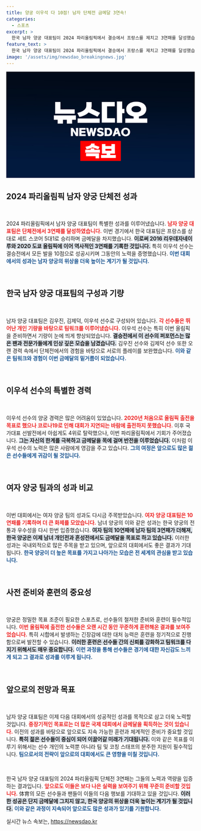 ```yaml
---
title: 양궁 이우석 다 10점! 남자 단체전 금메달 3연속!
categories:
  - 스포츠
excerpt: >
  한국 남자 양궁 대표팀이 2024 파리올림픽에서 결승에서 프랑스를 제치고 3연패를 달성했습니다! 이우석의 놀라운 활약 속에 이어진 영광, 양궁의 저력은 어디까지? 클릭해서 더욱 흥미로운 이야기를 만나보세요!
feature_text: >
  한국 남자 양궁 대표팀이 2024 파리올림픽에서 결승에서 프랑스를 제치고 3연패를 달성했습니다! 이우석의 놀라운 활약 속에 이어진 영광, 양궁의 저력은 어디까지? 클릭해서 더욱 흥미로운 이야기를 만나보세요!
image: '/assets/img/newsdao_breakingnews.jpg'
---
```


<p><img src="/assets/img/newsdao_breakingnews.jpg" alt="pcversion 속보" /></p>

<h2 data-ke-size="size26">2024 파리올림픽 남자 양궁 단체전 성과</h2>

<p data-ke-size="size16">&nbsp;</p>

<p>2024 파리올림픽에서 남자 양궁 대표팀이 특별한 성과를 이루어냈습니다. <b><span style="color: #ee2323;">남자 양궁 대표팀은 단체전에서 3연패를 달성하였습니다.</span></b> 이번 경기에서 한국 대표팀은 프랑스를 상대로 세트 스코어 5대1로 승리하며 금메달을 차지했습니다. <b><span style="background-color: #21538527;">이로써 2016 리우데자네이루와 2020 도쿄 올림픽에 이어 역사적인 3연패를 기록한 것입니다.</span></b> 특히 이우석 선수는 결승전에서 모든 발을 10점으로 성공시키며 그동안의 노력을 증명했습니다. <b><span style="color: #1a5490;">이번 대회에서의 성과는 남자 양궁의 위상을 더욱 높이는 계기가 될 것입니다.</span></b></p>

<p data-ke-size="size16">&nbsp;</p>

<h2 data-ke-size="size26">한국 남자 양궁 대표팀의 구성과 기량</h2>

<p data-ke-size="size16">&nbsp;</p>

<p>남자 양궁 대표팀은 김우진, 김제덕, 이우석 선수로 구성되어 있습니다. <b><span style="color: #ee2323;">각 선수들은 뛰어난 개인 기량을 바탕으로 팀워크를 이루어냈습니다.</span></b> 이우석 선수는 특히 이번 올림픽을 준비하면서 기량이 눈에 띄게 향상되었습니다. <b><span style="background-color: #21538527;">결승전에서 이 선수의 퍼포먼스는 많은 팬과 전문가들에게 인상 깊은 모습을 남겼습니다.</span></b> 김우진 선수와 김제덕 선수 또한 오랜 경력 속에서 단체전에서의 경험을 바탕으로 서로의 플레이를 보완했습니다. <b><span style="color: #1a5490;">이와 같은 팀워크와 경험이 이번 금메달의 밑거름이 되었습니다.</span></b></p>

<p data-ke-size="size16">&nbsp;</p>

<h2 data-ke-size="size26">이우석 선수의 특별한 경력</h2>

<p data-ke-size="size16">&nbsp;</p>

<p>이우석 선수의 양궁 경력은 많은 어려움이 있었습니다. <b><span style="color: #ee2323;">2020년 처음으로 올림픽 출전을 목표로 했으나 코로나19로 인해 대회가 지연되는 바람에 출전하지 못했습니다.</span></b> 이후 국가대표 선발전에서 아쉽게도 4위로 탈락했으나, 이번 파리올림픽에서 기회가 주어졌습니다. <b><span style="background-color: #21538527;">그는 자신의 한계를 극복하고 금메달을 목에 걸며 반전을 이루었습니다.</span></b> 이처럼 이우석 선수의 노력은 많은 사람에게 영감을 주고 있습니다. <b><span style="color: #1a5490;">그의 여정은 앞으로도 많은 젊은 선수들에게 귀감이 될 것입니다.</span></b></p>

<p data-ke-size="size16">&nbsp;</p>

<h2 data-ke-size="size26">여자 양궁 팀과의 성과 비교</h2>

<p data-ke-size="size16">&nbsp;</p>

<p>이번 대회에서는 여자 양궁 팀의 성과도 다시금 주목받았습니다. <b><span style="color: #ee2323;">여자 양궁 대표팀은 10연패를 기록하며 더 큰 화제를 모았습니다.</span></b> 남녀 양궁의 이와 같은 성과는 한국 양궁의 전통과 우수성을 다시 한번 입증했습니다. <b><span style="background-color: #21538527;">여자 팀의 10연패에 남자 팀의 3연패가 더해져, 한국 양궁은 이제 남녀 개인전과 혼성전에서도 금메달을 목표로 하고 있습니다.</span></b> 이러한 성과는 국내외적으로 많은 주목을 받고 있으며, 앞으로의 대회에서도 좋은 결과가 기대됩니다. <b><span style="color: #1a5490;">한국 양궁이 더 높은 목표를 가지고 나아가는 모습은 전 세계의 관심을 받고 있습니다.</span></b></p>

<p data-ke-size="size16">&nbsp;</p>

<h2 data-ke-size="size26">사전 준비와 훈련의 중요성</h2>

<p data-ke-size="size16">&nbsp;</p>

<p>양궁은 정밀한 목표 조준이 필요한 스포츠로, 선수들의 철저한 준비와 훈련이 필수적입니다. <b><span style="color: #ee2323;">이번 올림픽에 출전한 선수들은 오랜 시간 동안 꾸준하게 훈련해온 결과를 보여주었습니다.</span></b> 특히 시합에서 발생하는 긴장감에 대한 대처 능력은 훈련을 정기적으로 진행함으로써 발전할 수 있습니다. <b><span style="background-color: #21538527;">이러한 훈련은 선수들 간의 신뢰를 강화하고 팀워크를 다지기 위해서도 매우 중요합니다.</span></b> <b><span style="color: #1a5490;">이런 과정을 통해 선수들은 경기에 대한 자신감도 느끼게 되고 그 결과로 성과를 이루게 됩니다.</span></b></p>

<p data-ke-size="size16">&nbsp;</p>

<h2 data-ke-size="size26">앞으로의 전망과 목표</h2>

<p data-ke-size="size16">&nbsp;</p>

<p>남자 양궁 대표팀은 이제 다음 대회에서의 성공적인 성과를 목적으로 삼고 더욱 노력할 것입니다. <b><span style="color: #ee2323;">중장기적인 목표로는 더 많은 국제 대회에서 금메달을 획득하는 것이 있습니다.</span></b> 이전의 성과를 바탕으로 앞으로도 지속 가능한 훈련과 체계적인 준비가 중요할 것입니다. <b><span style="background-color: #21538527;">특히 젊은 선수들이 중심이 되어 이끌어갈 미래가 기대됩니다.</span></b> 이와 같은 목표를 이루기 위해서는 선수 개인의 노력뿐 아니라 팀 및 코칭 스태프의 분주한 지원이 필수적입니다. <b><span style="color: #1a5490;">팀으로서의 전략이 앞으로의 대회에서도 큰 영향을 미칠 것입니다.</span></b></p>

<p data-ke-size="size16">&nbsp;</p>

<p>한국 남자 양궁 대표팀의 2024 파리올림픽 단체전 3연패는 그들의 노력과 역량을 입증하는 결과입니다. <b><span style="color: #ee2323;">앞으로도 이들은 보다 나은 실력을 보여주기 위해 꾸준히 준비할 것입니다.</span></b> 体育의 모든 선수들과 팬들이 이들의 다음 행보를 기대하고 있을 것입니다. <b><span style="background-color: #21538527;">이러한 성공은 단지 금메달에 그치지 않고, 한국 양궁의 위상을 더욱 높이는 계기가 될 것입니다.</span></b> <b><span style="color: #1a5490;">이와 같은 과정이 지속되어 앞으로도 많은 성과가 있기를 기원합니다.</span></b></p>
실시간 뉴스 속보는, <a href="https://newsdao.kr" rel="dofollow">https://newsdao.kr</a>


